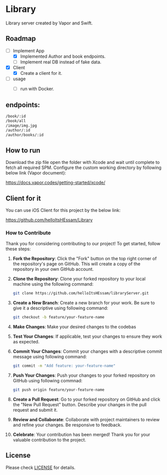 # Library


Library server created by Vapor and Swift.

## Roadmap

- [ ] Implement App
  - [x] Implemented Author and book endpoints.
  - [ ] Implement real DB instead of fake data.
- [x] Client
  - [x] Create a client for it.
- [ ] usage
  - [ ] run with Docker.


## endpoints:

  ```bash
  /book/:id
  /book/all
  /image/img.jpg
  /author/:id
  /author/books/:id
  ```

## How to run
Download the zip file open the folder with Xcode and wait until complete to fetch all required SPM.
Configure the custom working directory by following below link (Vapor document):

https://docs.vapor.codes/getting-started/xcode/

## Client for it
You can use iOS Client for this project by the below link:

https://github.com/helloItsHEssam/Library


### How to Contribute

Thank you for considering contributing to our project! To get started, follow these steps:

1. **Fork the Repository**: Click the "Fork" button on the top right corner of the repository's page on GitHub. This will create a copy of the repository in your own GitHub account.
2. **Clone the Repository**: Clone your forked repository to your local machine using the following command:

   ```bash
   git clone https://github.com/helloItsHEssam/libraryServer.git
3. **Create a New Branch**: Create a new branch for your work. Be sure to give it a descriptive using following command:

    ```bash
    git checkout -b feature/your-feature-name
4. **Make Changes**: Make your desired changes to the codebas
5. **Test Your Changes**: If applicable, test your changes to ensure they work as expected.
6. **Commit Your Changes**: Commit your changes with a descriptive commit message using following command:

    ```bash
    git commit -m "Add feature: your-feature-name"
7. **Push Your Changes**: Push your changes to your forked repository on GitHub using following commnad:

    ```bash
    git push origin feature/your-feature-name
8. **Create a Pull Request**: Go to your forked repository on GitHub and click the "New Pull Request" button. Describe your changes in the pull request and submit it.
9. **Review and Collaborate**: Collaborate with project maintainers to review and refine your changes. Be responsive to feedback.
10. **Celebrate**: Your contribution has been merged! Thank you for your valuable contribution to the project.

## License

Please check [LICENSE](LICENSE) for details.